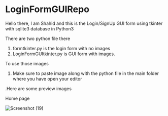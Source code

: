 # LoginFormGUIRepo

Hello there, I am Shahid and this is the Login/SignUp GUI form using tkinter with sqlite3 database in Python3

There are two python file there
1. formtkinter.py is the login form with no images
2. LoginFormGUItkinter.py is GUI form with images. 

To use those images
1. Make sure to paste image along with the python file in the main folder where you have open your editor

.Here are some preview images

Home page

![Screenshot (19)](https://user-images.githubusercontent.com/93634913/141075880-59709caa-f1f8-4222-ad7d-d8295f38951d.png)


